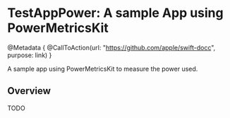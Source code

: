 # TestAppPower: A sample App using PowerMetricsKit

@Metadata {
    @CallToAction(url: "https://github.com/apple/swift-docc", purpose: link)
}

A sample app using PowerMetricsKit to measure the power used.

## Overview

TODO
